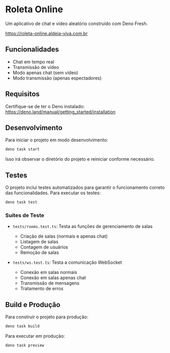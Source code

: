 # Roleta Online

Um aplicativo de chat e vídeo aleatório construído com Deno Fresh.

https://roleta-online.aldeia-viva.com.br

## Funcionalidades

- Chat em tempo real
- Transmissão de vídeo
- Modo apenas chat (sem vídeo)
- Modo transmissão (apenas espectadores)

## Requisitos

Certifique-se de ter o Deno instalado: https://deno.land/manual/getting_started/installation

## Desenvolvimento

Para iniciar o projeto em modo desenvolvimento:

```bash
deno task start
```

Isso irá observar o diretório do projeto e reiniciar conforme necessário.

## Testes

O projeto inclui testes automatizados para garantir o funcionamento correto das funcionalidades. Para executar os testes:

```bash
deno task test
```

### Suítes de Teste

- `tests/rooms.test.ts`: Testa as funções de gerenciamento de salas
  - Criação de salas (normais e apenas chat)
  - Listagem de salas
  - Contagem de usuários
  - Remoção de salas

- `tests/ws.test.ts`: Testa a comunicação WebSocket
  - Conexão em salas normais
  - Conexão em salas apenas chat
  - Transmissão de mensagens
  - Tratamento de erros

## Build e Produção

Para construir o projeto para produção:

```bash
deno task build
```

Para executar em produção:

```bash
deno task preview
``` 